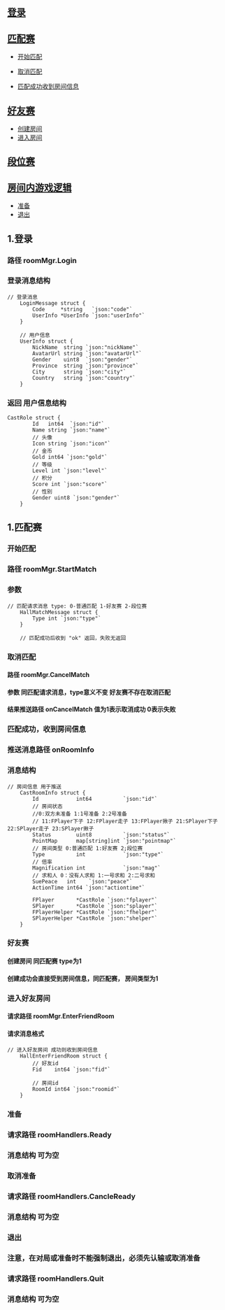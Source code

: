 ## [登录](#1)
## [匹配赛](#2)
* [开始匹配](#2-1)

* [取消匹配](#2-2)

* [匹配成功收到房间信息](#2-3)


## [好友赛](#3)
* [创建房间](#3-1)
* [进入房间](#3-2)
## [段位赛](#4)
## [房间内游戏逻辑](#5)
* [准备](#5-1)
* [退出](#5-2)


<h2 id="1">1.登录</h2>

### 路径 roomMgr.Login
### 登录消息结构

```
// 登录消息
	LoginMessage struct {
		Code     *string   `json:"code"`
		UserInfo *UserInfo `json:"userInfo"`
	}

    // 用户信息
	UserInfo struct {
		NickName  string `json:"nickName"`
		AvatarUrl string `json:"avatarUrl"`
		Gender    uint8  `json:"gender"`
		Province  string `json:"province"`
		City      string `json:"city"`
		Country   string `json:"country"`
	}
```
### 返回 用户信息结构

```
CastRole struct {
		Id   int64  `json:"id"`
		Name string `json:"name"`
		// 头像
		Icon string `json:"icon"`
		// 金币
		Gold int64 `json:"gold"`
		// 等级
		Level int `json:"level"`
		// 积分
		Score int `json:"score"`
		// 性别
		Gender uint8 `json:"gender"`
	}
```

<h2 id="2">1.匹配赛</h2>

<h3 id="2-1">开始匹配</h3>

### 路径 roomMgr.StartMatch

### 参数

```
// 匹配请求消息 type: 0-普通匹配 1-好友赛 2-段位赛
	HallMatchMessage struct {
		Type int `json:"type"` 
	}

	// 匹配成功后收到 "ok" 返回，失败无返回
```

<h3 id="2-2">取消匹配</h3>

#### 路径 roomMgr.CancelMatch

#### 参数 同匹配请求消息，type意义不变 好友赛不存在取消匹配 

#### 结果推送路径 onCancelMatch 值为1表示取消成功 0表示失败


<h3 id="2-3">匹配成功，收到房间信息</h3>

### 推送消息路径 onRoomInfo

### 消息结构

```
// 房间信息 用于推送
	CastRoomInfo struct {
		Id            int64          `json:"id"`
		// 房间状态
		//0:双方未准备 1:1号准备 2:2号准备
		// 11:FPlayer下子 12:FPlayer走子 13:FPlayer揪子 21:SPlayer下子 22:SPlayer走子 23:SPlayer揪子
		Status        uint8          `json:"status"`
		PointMap      map[string]int `json:"pointmap"`
		// 房间类型 0:普通匹配 1:好友赛 2;段位赛
		Type          int            `json:"type"`
		// 倍率
		Magnification int            `json:"mag"`
		// 求和人 0：没有人求和 1:一号求和 2:二号求和
		SuePeace   int    `json:"peace"`
		ActionTime int64 `json:"actiontime"`

		FPlayer       *CastRole `json:"fplayer"`
		SPlayer       *CastRole `json:"splayer"`
		FPlayerHelper *CastRole `json:"fhelper"`
		SPlayerHelper *CastRole `json:"shelper"`
	}
```

<h3 id="3-1">好友赛</h3>

#### 创建房间 同匹配赛 type为1

#### 创建成功会直接受到房间信息，同匹配赛， 房间类型为1

<h3 id="3-2">进入好友房间</h3>

#### 请求路径 roomMgr.EnterFriendRoom

#### 请求消息格式

```
// 进入好友房间 成功则收到房间信息
	HallEnterFriendRoom struct {
		// 好友id
		Fid    int64 `json:"fid"`

		// 房间id
		RoomId int64 `json:"roomid"`
	}
```

<h3 id="5-1">准备</h3>

### 请求路径 roomHandlers.Ready

### 消息结构 可为空

<h3 id="5-2">取消准备</h3>

### 请求路径 roomHandlers.CancleReady

### 消息结构 可为空

<h3 id="5-3">退出</h3>

### 注意，在对局或准备时不能强制退出，必须先认输或取消准备

### 请求路径 roomHandlers.Quit

### 消息结构 可为空